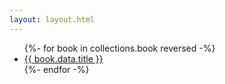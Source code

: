 ```yaml
---
layout: layout.html
---
```


<ul>
{%- for book in collections.book reversed -%}
  <li>
    <a href="{{book.url}}">
      {{ book.data.title }}
    </a>
  </li>
  {%- endfor -%}
</ul>
